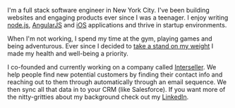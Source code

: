 I'm a full stack software engineer in New York City. I've been building websites and engaging products ever since I was a teenager. I enjoy writing [node.js](http://nodejs.org/), [AngularJS](http://angularjs.org) and [iOS](https://developer.apple.com/) applications and thrive in startup environments.

When I'm not working, I spend my time at the gym, playing games and being adventurous. Ever since I decided to [take a stand on my weight](https://medium.com/steves-health-journey/my-transformation-story-305e0e84eae4) I made my health and well-being a priority.

I co-founded and currently working on a company called [Interseller](https://interseller.io). We help people find new potential customers by finding their contact info and reaching out to them through automatically through an email sequence. We then sync all that data in to your CRM (like Salesforce). If you want more of the nitty-gritties about my background check out my [LinkedIn](https://www.linkedin.com/in/stevenlu).

